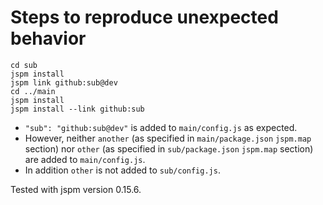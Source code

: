# Steps to reproduce unexpected behavior

```
cd sub
jspm install
jspm link github:sub@dev
cd ../main
jspm install
jspm install --link github:sub
```

* `"sub": "github:sub@dev"` is added to `main/config.js` as expected.
* However, neither `another` (as specified in `main/package.json` `jspm.map` section) nor `other` (as specified in `sub/package.json` `jspm.map` section) are added to `main/config.js`.
* In addition `other` is not added to `sub/config.js`.

Tested with jspm version 0.15.6.
